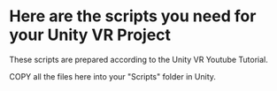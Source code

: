 Here are the scripts you need for your Unity VR Project
================

These scripts are prepared according to the Unity VR Youtube Tutorial.

COPY all the files here into your "Scripts" folder in Unity.
